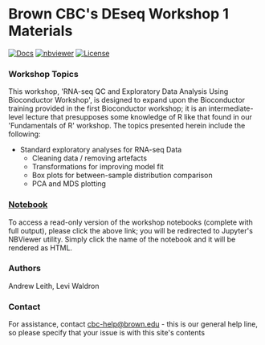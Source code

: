 # Brown CBC's DEseq Workshop 1 Materials

[![Docs](https://img.shields.io/badge/docs-stable-blue.svg?style=flat-square)](https://compbiocore.github.io/deseq-workshop-1)
[![nbviewer](https://img.shields.io/badge/jupyter_notebooks-nbviewer-purple.svg?style=flat-square)](http://nbviewer.jupyter.org/github/compbiocore/deseq-workshop-1/tree/master/docs/src/notebooks)
[![License](https://img.shields.io/aur/license/yaourt.svg)](https://raw.githubusercontent.com/compbiocore/deseq-workshop-1/master/LICENSE)

### Workshop Topics

This workshop, 'RNA-seq QC and Exploratory Data Analysis Using Bioconductor Workshop', is designed to expand upon the Bioconductor training provided in the first Bioconductor workshop; it is an intermediate-level lecture that presupposes some knowledge of R like that found in our 'Fundamentals of R' workshop.  The topics presented herein include the following:

* Standard exploratory analyses for RNA-seq Data
   * Cleaning data / removing artefacts
   * Transformations for improving model fit
   * Box plots for between-sample distribution comparison
   * PCA and MDS plotting



### **[Notebook](http://nbviewer.jupyter.org/github/compbiocore/deseq-workshop-1/tree/master/docs/src/notebooks)**

To access a read-only version of the workshop notebooks (complete with full output), please click the above link; you will be redirected to Jupyter's NBViewer utility.  Simply click the name of the notebook and it will be rendered as HTML.

### Authors

Andrew Leith, Levi Waldron

### Contact

For assistance, contact cbc-help@brown.edu - this is our general help line, so please specify that your issue is with this site's contents